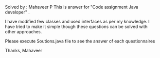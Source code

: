 Solved by  : Mahaveer P
This is answer for "Code assignment Java developer" .

I have modified few classes and used interfaces as per my knowledge.
I have tried to make it simple though these questions can be solved with other approaches.

Please execute Soutions.java file to see the answer of each questionnaires

Thanks,
Mahaveer

